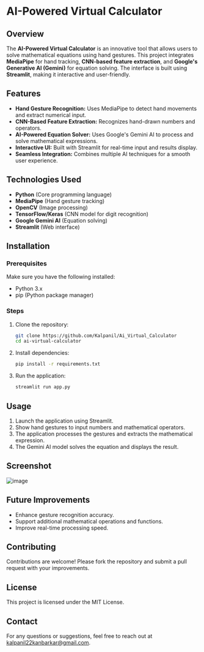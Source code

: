 # AI-Powered Virtual Calculator

## Overview
The **AI-Powered Virtual Calculator** is an innovative tool that allows users to solve mathematical equations using hand gestures. This project integrates **MediaPipe** for hand tracking, **CNN-based feature extraction**, and **Google's Generative AI (Gemini)** for equation solving. The interface is built using **Streamlit**, making it interactive and user-friendly.

## Features
- **Hand Gesture Recognition:** Uses MediaPipe to detect hand movements and extract numerical input.
- **CNN-Based Feature Extraction:** Recognizes hand-drawn numbers and operators.
- **AI-Powered Equation Solver:** Uses Google's Gemini AI to process and solve mathematical expressions.
- **Interactive UI:** Built with Streamlit for real-time input and results display.
- **Seamless Integration:** Combines multiple AI techniques for a smooth user experience.

## Technologies Used
- **Python** (Core programming language)
- **MediaPipe** (Hand gesture tracking)
- **OpenCV** (Image processing)
- **TensorFlow/Keras** (CNN model for digit recognition)
- **Google Gemini AI** (Equation solving)
- **Streamlit** (Web interface)

## Installation
### Prerequisites
Make sure you have the following installed:
- Python 3.x
- pip (Python package manager)

### Steps
1. Clone the repository:
   ```sh
   git clone https://github.com/Kalpanil/Ai_Virtual_Calculator
   cd ai-virtual-calculator
   ```
2. Install dependencies:
   ```sh
   pip install -r requirements.txt
   ```
3. Run the application:
   ```sh
   streamlit run app.py
   ```

## Usage
1. Launch the application using Streamlit.
2. Show hand gestures to input numbers and mathematical operators.
3. The application processes the gestures and extracts the mathematical expression.
4. The Gemini AI model solves the equation and displays the result.

## Screenshot
![image](https://github.com/user-attachments/assets/d19944f3-308a-42db-bb10-aa436f703047)

## Future Improvements
- Enhance gesture recognition accuracy.
- Support additional mathematical operations and functions.
- Improve real-time processing speed.

## Contributing
Contributions are welcome! Please fork the repository and submit a pull request with your improvements.

## License
This project is licensed under the MIT License.

## Contact
For any questions or suggestions, feel free to reach out at kalpanil22kanbarkar@gmail.com.

